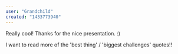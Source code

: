 ```yaml
---
user: "Grandchild"
created: "1433773940"
---
```


Really cool! Thanks for the nice presentation. :)

I want to read more of the 'best thing' / 'biggest challenges' quotes!!

